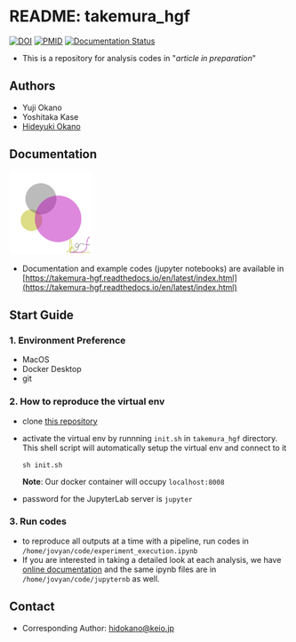 # README: takemura_hgf
[![DOI](https://img.shields.io/badge/DOI-InPreparation-blue.svg?longCache=true)]()
[![PMID](https://img.shields.io/badge/PMID-InPreparation-orange.svg?longCache=true)]()
[![Documentation Status](https://readthedocs.org/projects/takemura-hgf/badge/?version=latest)](https://takemura-hgf.readthedocs.io/en/latest/?badge=latest)

- This is a repository for analysis codes in "$article\;in\;preparation$"

## Authors
- Yuji Okano
- Yoshitaka Kase
- [Hideyuki Okano](mailto:hidokano@keio.jp)

## Documentation
<img src="https://raw.githubusercontent.com/yo-aka-gene/takemura_hgf/main/docs/_static/logo.png" width="150px"> 

- Documentation and example codes (jupyter notebooks) are available in [https://takemura-hgf.readthedocs.io/en/latest/index.html](https://takemura-hgf.readthedocs.io/en/latest/index.html)

## Start Guide
### 1. Environment Preference
- MacOS
- Docker Desktop
- git

### 2. How to reproduce the virtual env
- clone [this repository](https://github.com/yo-aka-gene/takemura_hgf)
- activate the virtual env by runnning `init.sh` in `takemura_hgf` directory. This shell script will automatically setup the virtual env and connect to it

    ```
    sh init.sh
    ```
    **Note**: Our docker container will occupy `localhost:8008`
- password for the JupyterLab server is `jupyter`
### 3. Run codes
- to reproduce all outputs at a time with a pipeline, run codes in `/home/jovyan/code/experiment_execution.ipynb`
- If you are interested in taking a detailed look at each analysis, we have [online documentation](https://takemura-hgf.readthedocs.io/en/latest/index.html) and the same ipynb files are in `/home/jovyan/code/jupyternb` as well.

## Contact
- Corresponding Author: [hidokano@keio.jp](mailto:hidokano@keio.jp)
